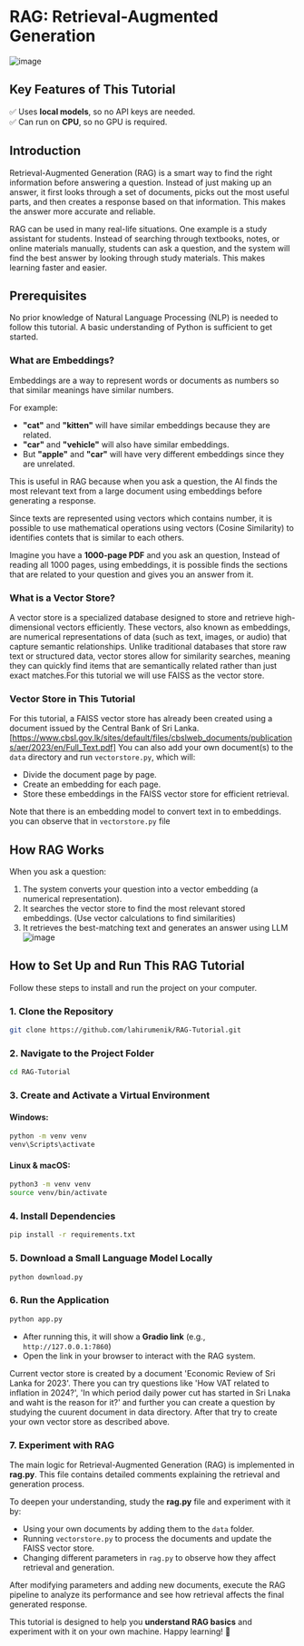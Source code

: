 # RAG: Retrieval-Augmented Generation

![image](https://github.com/user-attachments/assets/abccc18e-75c2-4acd-a1bd-46650aa2ea7e)

## Key Features of This Tutorial

✅ Uses **local models**, so no API keys are needed.  
✅ Can run on **CPU**, so no GPU is required.  

## Introduction

Retrieval-Augmented Generation (RAG) is a smart way to find the right information before answering a question. Instead of just making up an answer, it first looks through a set of documents, picks out the most useful parts, and then creates a response based on that information. This makes the answer more accurate and reliable.

RAG can be used in many real-life situations. One example is a study assistant for students. Instead of searching through textbooks, notes, or online materials manually, students can ask a question, and the system will find the best answer by looking through study materials. This makes learning faster and easier.

## Prerequisites

No prior knowledge of Natural Language Processing (NLP) is needed to follow this tutorial. A basic understanding of Python is sufficient to get started.

### What are Embeddings?

Embeddings are a way to represent words or documents as numbers so that similar meanings have similar numbers.

For example:

- **"cat"** and **"kitten"** will have similar embeddings because they are related.
- **"car"** and **"vehicle"** will also have similar embeddings.
- But **"apple"** and **"car"** will have very different embeddings since they are unrelated.

This is useful in RAG because when you ask a question, the AI finds the most relevant text from a large document using embeddings before generating a response.

Since texts are represented using vectors which contains number, it is possible to use mathematical operations using vectors (Cosine Similarity) to identifies contets that is similar to each others.

Imagine you have a **1000-page PDF** and you ask an question, Instead of reading all 1000 pages, using embeddings, it is possible finds the sections that are related to your question and gives you an answer from it.


### What is a Vector Store?

A vector store is a specialized database designed to store and retrieve high-dimensional vectors efficiently. These vectors, also known as embeddings, are numerical representations of data (such as text, images, or audio) that capture semantic relationships. Unlike traditional databases that store raw text or structured data, vector stores allow for similarity searches, meaning they can quickly find items that are semantically related rather than just exact matches.For this tutorial we will use FAISS as the vector store. 

### Vector Store in This Tutorial

For this tutorial, a FAISS vector store has already been created using a document issued by the Central Bank of Sri Lanka. [https://www.cbsl.gov.lk/sites/default/files/cbslweb_documents/publications/aer/2023/en/Full_Text.pdf] 
You can also add your own document(s) to the `data` directory and run `vectorstore.py`, which will:

- Divide the document page by page.
- Create an embedding for each page.
- Store these embeddings in the FAISS vector store for efficient retrieval.

Note that there is an embedding model to convert text in to embeddings. you can observe that in `vectorstore.py` file


## How RAG Works

When you ask a question:

1. The system converts your question into a vector embedding (a numerical representation).
2. It searches the vector store to find the most relevant stored embeddings. (Use vector calculations to find similarities)
3. It retrieves the best-matching text and generates an answer using LLM
![image](https://github.com/user-attachments/assets/841af4ba-a027-405c-8a03-1eff546f71ca)

## How to Set Up and Run This RAG Tutorial

Follow these steps to install and run the project on your computer.

### 1. Clone the Repository

```bash
git clone https://github.com/lahirumenik/RAG-Tutorial.git
```

### 2. Navigate to the Project Folder

```bash
cd RAG-Tutorial
```

### 3. Create and Activate a Virtual Environment

#### Windows:

```bash
python -m venv venv
venv\Scripts\activate
```

#### Linux & macOS:

```bash
python3 -m venv venv
source venv/bin/activate
```

### 4. Install Dependencies

```bash
pip install -r requirements.txt
```

### 5. Download a Small Language Model Locally

```bash
python download.py
```


### 6. Run the Application

```bash
python app.py
```

- After running this, it will show a **Gradio link** (e.g., `http://127.0.0.1:7860`)
- Open the link in your browser to interact with the RAG system.

Current vector store is created by a document 'Economic Review of Sri Lanka for 2023'. There you can try questions like 'How VAT related to inflation in 2024?', 'In which period daily power cut has started in Sri Lnaka and waht is the reason for it?' and further you can create a question by studying the cuurent document in data directory. After that try to create your own vector store as described above.

### 7. Experiment with RAG

The main logic for Retrieval-Augmented Generation (RAG) is implemented in **rag.py**. This file contains detailed comments explaining the retrieval and generation process.  

To deepen your understanding, study the **rag.py** file and experiment with it by:  
 
- Using your own documents by adding them to the `data` folder.  
- Running `vectorstore.py` to process the documents and update the FAISS vector store.
- Changing different parameters in `rag.py` to observe how they affect retrieval and generation. 

After modifying parameters and adding new documents, execute the RAG pipeline to analyze its performance and see how retrieval affects the final generated response.  
 
This tutorial is designed to help you **understand RAG basics** and experiment with it on your own machine. Happy learning! 🚀



